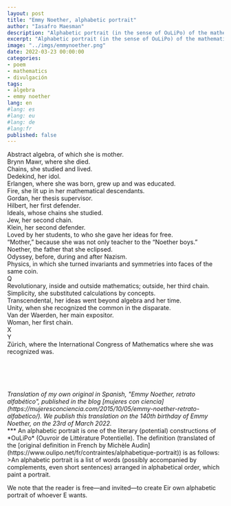 ```yaml
---
layout: post
title: "Emmy Noether, alphabetic portrait"
author: "Iasafro Maesman"
description: "Alphabetic portrait (in the sense of OuLiPo) of the mathematician Emmy Noether"
excerpt: "Alphabetic portrait (in the sense of OuLiPo) of the mathematician Emmy Noether"
image: "../imgs/emmynoether.png"
date: 2022-03-23 00:00:00
categories:
- poem
- mathematics
- divulgación
tags:
- algebra
- emmy noether
lang: en
#lang: es
#lang: eu
#lang: de
#lang:fr
published: false
---
```


Abstract algebra, of which she is mother.  
Brynn Mawr, where she died.  
Chains, she studied and lived.  
Dedekind, her idol.  
Erlangen, where she was born, grew up and was educated.  
Fire, she lit up in her mathematical descendants.  
Gordan, her thesis supervisor.  
Hilbert, her first defender.  
Ideals, whose chains she studied.  
Jew, her second chain.  
Klein, her second defender.  
Loved by her students, to who she gave her ideas for free.  
“Mother,” because she was not only teacher to the “Noether boys.”  
Noether, the father that she eclipsed.  
Odyssey, before, during and after Nazism.  
Physics, in which she turned invariants and symmetries into faces of the same coin.  
Q  
Revolutionary, inside and outside mathematics; outside, her third chain.  
Simplicity, she substituted calculations by concepts.  
Transcendental, her ideas went beyond algebra and her time.  
Unity, when she recognized the common in the disparate.  
Van der Waerden, her main expositor.  
Woman, her first chain.  
X  
Y  
Zürich, where the International Congress of Mathematics where she was recognized was.  
<br/>
<br/>
<br/>
<br/>
<div class="jumbotron abstract" style="font-style: italic;">
Translation of my own original in Spanish, "Emmy Noether, retrato alfabético", published in the blog [mujeres con ciencia](https://mujeresconciencia.com/2015/10/05/emmy-noether-retrato-alfabetico/). We publish this translation on the 140th birthday of Emmy Noether, on the 23rd of March 2022.
</div>
***
An alphabetic portrait is one of the literary (potential) constructions of *OuLiPo* (Ouvroir de Littérature Potentielle). The definition (translated of the [original definition in French by Michèle Audin](https://www.oulipo.net/fr/contraintes/alphabetique-portrait)) is as follows:
>An alphabetic portrait is a list of words (possibly accompanied by complements, even short sentences) arranged in alphabetical order, which paint a portrait.

We note that the reader is free—and invited—to create Eir own alphabetic portrait of whoever E wants.
